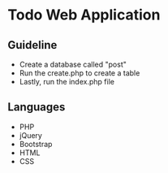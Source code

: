 # Todo Web Application

## Guideline
- Create a database called "post"
- Run the create.php to create a table
- Lastly, run the index.php file

## Languages
- PHP
- jQuery
- Bootstrap
- HTML
- CSS